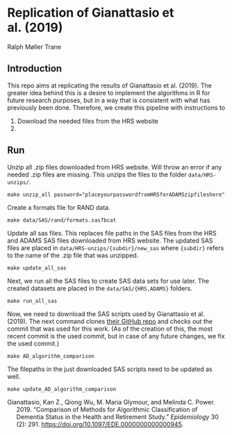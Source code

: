 # Replication of Gianattasio et al. (2019)
Ralph Møller Trane

## Introduction

This repo aims at replicating the results of Gianattasio et al. (2019).
The greater idea behind this is a desire to implement the algorithms in
R for future research purposes, but in a way that is consistent with
what has previously been done. Therefore, we create this pipeline with
instructions to

1.  Download the needed files from the HRS website
2.  

## Run

Unzip all .zip files downloaded from HRS website. Will throw an error if
any needed .zip files are missing. This unzips the files to the folder
`data/HRS-unzips/`.

    make unzip_all password="placeyourpasswordfromHRSforADAMSzipfileshere"

Create a formats file for RAND data.

    make data/SAS/rand/formats.sas7bcat

Update all sas files. This replaces file paths in the SAS files from the
HRS and ADAMS SAS files downloaded from HRS website. The updated SAS
files are placed in `data/HRS-unzips/{subdir}/new_sas` where `{subdir}`
refers to the name of the .zip file that was unzipped.

    make update_all_sas

Next, we run all the SAS files to create SAS data sets for use later.
The created datasets are placed in the `data/SAS/{HRS,ADAMS}` folders.

    make run_all_sas

Now, we need to download the SAS scripts used by Gianattasio et al.
(2019). The next command clones [their GitHub
repo](https://www.github.com/powerepilab/AD_algorithm_comparison) and
checks out the commit that was used for this work. (As of the creation
of this, the most recent commit is the used commit, but in case of any
future changes, we fix the used commit.)

    make AD_algorithm_comparison

The filepaths in the just downloaded SAS scripts need to be updated as
well.

    make update_AD_algorithm_comparison

<div id="refs" class="references csl-bib-body hanging-indent"
entry-spacing="0">

<div id="ref-gianattasioComparisonMethodsAlgorithmic2019"
class="csl-entry">

Gianattasio, Kan Z., Qiong Wu, M. Maria Glymour, and Melinda C. Power.
2019. “Comparison of Methods for Algorithmic Classification of Dementia
Status in the Health and Retirement Study.” *Epidemiology* 30 (2): 291.
<https://doi.org/10.1097/EDE.0000000000000945>.

</div>

</div>
